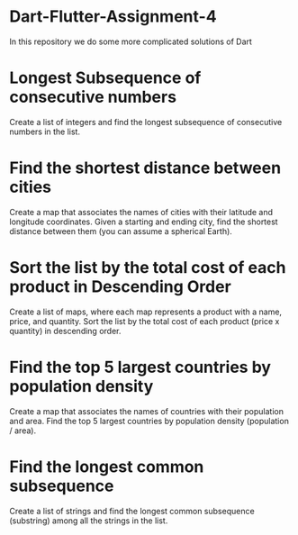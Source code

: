 # Dart-Flutter-Assignment-4
In this repository we do some more complicated solutions of Dart

# Longest Subsequence of consecutive numbers
Create a list of integers and find the longest subsequence of consecutive numbers in the list.

# Find the shortest distance between cities
Create a map that associates the names of cities with their latitude and longitude coordinates. Given a starting and ending city, find the shortest distance between them (you can assume a spherical Earth).

# Sort the list by the total cost of each product in Descending Order
Create a list of maps, where each map represents a product with a name, price, and quantity. Sort the list by the total cost of each product (price x quantity) in descending order.

# Find the top 5 largest countries by population density
Create a map that associates the names of countries with their population and area. Find the top 5 largest countries by population density (population / area).

# Find the longest common subsequence
Create a list of strings and find the longest common subsequence (substring) among all the strings in the list.
